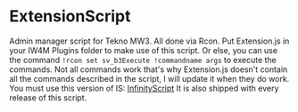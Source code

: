 # ExtensionScript
Admin manager script for Tekno MW3. All done via Rcon.
Put Extension.js in your IW4M Plugins folder to make use of this script. Or else, you can use the command ```!rcon set sv_b3Execute !commandname args``` to execute the commands.
Not all commands work that's why Extension.js doesn't contain all the commands described in the script, I will update it when they do work.
You must use this version of IS: [InfinityScript](https://github.com/diamante0018/InfinityScript)
It is also shipped with every release of this script.
